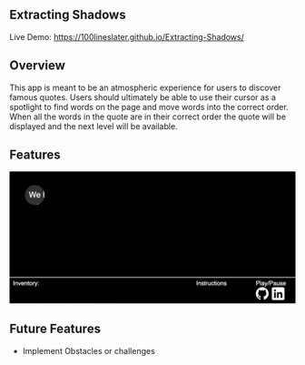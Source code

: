 ## Extracting Shadows

Live Demo: https://100lineslater.github.io/Extracting-Shadows/

## Overview

This app is meant to be an atmospheric experience for users to discover famous quotes. Users should ultimately be able to use their cursor as a spotlight to find words on the page and move words into the correct order. When all the words in the quote are in their correct order the quote will be displayed and the next level will be available.  

## Features

![](./public/screen-capture-gif.gif)

## Future Features

* Implement Obstacles or challenges